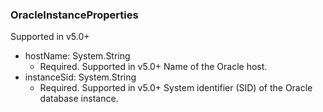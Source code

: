 ### OracleInstanceProperties
Supported in v5.0+

- hostName: System.String
  - Required. Supported in v5.0+
Name of the Oracle host.
- instanceSid: System.String
  - Required. Supported in v5.0+
System identifier (SID) of the Oracle database instance.

